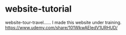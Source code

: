 # website-tutorial
website-tour-travel...... 
I made this website under training.
https://www.udemy.com/share/101WkwAEIedV1URHUD/
